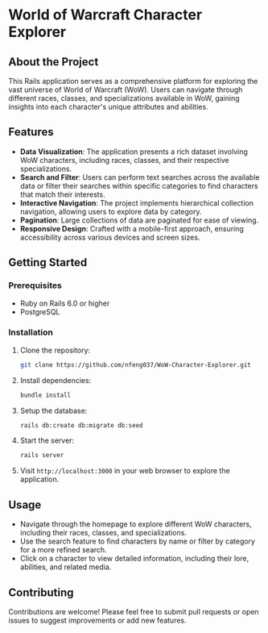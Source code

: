 # World of Warcraft Character Explorer

## About the Project

This Rails application serves as a comprehensive platform for exploring the vast universe of World of Warcraft (WoW). Users can navigate through different races, classes, and specializations available in WoW, gaining insights into each character's unique attributes and abilities.

## Features

- **Data Visualization**: The application presents a rich dataset involving WoW characters, including races, classes, and their respective specializations.
- **Search and Filter**: Users can perform text searches across the available data or filter their searches within specific categories to find characters that match their interests.
- **Interactive Navigation**: The project implements hierarchical collection navigation, allowing users to explore data by category.
- **Pagination**: Large collections of data are paginated for ease of viewing.
- **Responsive Design**: Crafted with a mobile-first approach, ensuring accessibility across various devices and screen sizes.

## Getting Started

### Prerequisites

- Ruby on Rails 6.0 or higher
- PostgreSQL

### Installation

1. Clone the repository:
   ```bash
   git clone https://github.com/nfeng037/WoW-Character-Explorer.git
   ```
2. Install dependencies:
   ```bash
   bundle install
   ```
3. Setup the database:
   ```bash
   rails db:create db:migrate db:seed
   ```
4. Start the server:
   ```bash
   rails server
   ```
5. Visit `http://localhost:3000` in your web browser to explore the application.

## Usage

- Navigate through the homepage to explore different WoW characters, including their races, classes, and specializations.
- Use the search feature to find characters by name or filter by category for a more refined search.
- Click on a character to view detailed information, including their lore, abilities, and related media.

## Contributing

Contributions are welcome! Please feel free to submit pull requests or open issues to suggest improvements or add new features.

